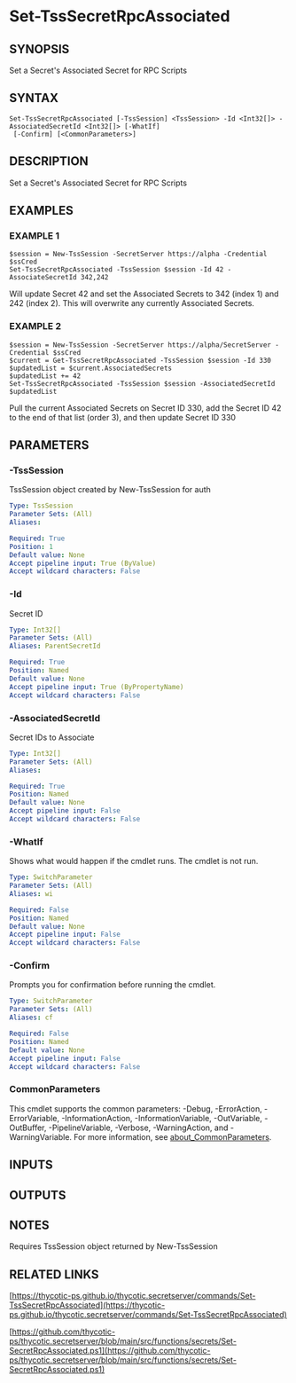 # Set-TssSecretRpcAssociated

## SYNOPSIS
Set a Secret's Associated Secret for RPC Scripts

## SYNTAX

```
Set-TssSecretRpcAssociated [-TssSession] <TssSession> -Id <Int32[]> -AssociatedSecretId <Int32[]> [-WhatIf]
 [-Confirm] [<CommonParameters>]
```

## DESCRIPTION
Set a Secret's Associated Secret for RPC Scripts

## EXAMPLES

### EXAMPLE 1
```
$session = New-TssSession -SecretServer https://alpha -Credential $ssCred
Set-TssSecretRpcAssociated -TssSession $session -Id 42 -AssociateSecretId 342,242
```

Will update Secret 42 and set the Associated Secrets to 342 (index 1) and 242 (index 2).
This will overwrite any currently Associated Secrets.

### EXAMPLE 2
```
$session = New-TssSession -SecretServer https://alpha/SecretServer -Credential $ssCred
$current = Get-TssSecretRpcAssociated -TssSession $session -Id 330
$updatedList = $current.AssociatedSecrets
$updatedList += 42
Set-TssSecretRpcAssociated -TssSession $session -AssociatedSecretId $updatedList
```

Pull the current Associated Secrets on Secret ID 330, add the Secret ID 42 to the end of that list (order 3), and then update Secret ID 330

## PARAMETERS

### -TssSession
TssSession object created by New-TssSession for auth

```yaml
Type: TssSession
Parameter Sets: (All)
Aliases:

Required: True
Position: 1
Default value: None
Accept pipeline input: True (ByValue)
Accept wildcard characters: False
```

### -Id
Secret ID

```yaml
Type: Int32[]
Parameter Sets: (All)
Aliases: ParentSecretId

Required: True
Position: Named
Default value: None
Accept pipeline input: True (ByPropertyName)
Accept wildcard characters: False
```

### -AssociatedSecretId
Secret IDs to Associate

```yaml
Type: Int32[]
Parameter Sets: (All)
Aliases:

Required: True
Position: Named
Default value: None
Accept pipeline input: False
Accept wildcard characters: False
```

### -WhatIf
Shows what would happen if the cmdlet runs.
The cmdlet is not run.

```yaml
Type: SwitchParameter
Parameter Sets: (All)
Aliases: wi

Required: False
Position: Named
Default value: None
Accept pipeline input: False
Accept wildcard characters: False
```

### -Confirm
Prompts you for confirmation before running the cmdlet.

```yaml
Type: SwitchParameter
Parameter Sets: (All)
Aliases: cf

Required: False
Position: Named
Default value: None
Accept pipeline input: False
Accept wildcard characters: False
```

### CommonParameters
This cmdlet supports the common parameters: -Debug, -ErrorAction, -ErrorVariable, -InformationAction, -InformationVariable, -OutVariable, -OutBuffer, -PipelineVariable, -Verbose, -WarningAction, and -WarningVariable. For more information, see [about_CommonParameters](http://go.microsoft.com/fwlink/?LinkID=113216).

## INPUTS

## OUTPUTS

## NOTES
Requires TssSession object returned by New-TssSession

## RELATED LINKS

[https://thycotic-ps.github.io/thycotic.secretserver/commands/Set-TssSecretRpcAssociated](https://thycotic-ps.github.io/thycotic.secretserver/commands/Set-TssSecretRpcAssociated)

[https://github.com/thycotic-ps/thycotic.secretserver/blob/main/src/functions/secrets/Set-SecretRpcAssociated.ps1](https://github.com/thycotic-ps/thycotic.secretserver/blob/main/src/functions/secrets/Set-SecretRpcAssociated.ps1)

